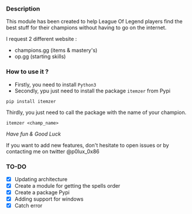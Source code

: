 ### Description 

This module has been created to help League Of Legend players find the best stuff for their champions without having to go on the internet.

I request 2 different website : 

- champions.gg (items & mastery's)
- op.gg (starting skills)

### How to use it ? 

- Firstly, you need to install `Python3`
- Secondly, ypu just need to install the package `itemzer` from Pypi

`pip install itemzer`

Thirdly, you just need to call the package with the name of your champion.

`itemzer <champ_name>`

*Have fun & Good Luck*

If you want to add new features, don't hesitate to open issues or by contacting me on twitter @p0lux_0x86



### TO-DO

- [X] Updating architecture
- [X] Create a module for getting the spells order
- [X] Create a package Pypi
- [X] Adding support for windows
- [X] Catch error 